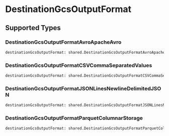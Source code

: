 # DestinationGcsOutputFormat


## Supported Types

### DestinationGcsOutputFormatAvroApacheAvro

```python
destinationGcsOutputFormat: shared.DestinationGcsOutputFormatAvroApacheAvro = /* values here */
```

### DestinationGcsOutputFormatCSVCommaSeparatedValues

```python
destinationGcsOutputFormat: shared.DestinationGcsOutputFormatCSVCommaSeparatedValues = /* values here */
```

### DestinationGcsOutputFormatJSONLinesNewlineDelimitedJSON

```python
destinationGcsOutputFormat: shared.DestinationGcsOutputFormatJSONLinesNewlineDelimitedJSON = /* values here */
```

### DestinationGcsOutputFormatParquetColumnarStorage

```python
destinationGcsOutputFormat: shared.DestinationGcsOutputFormatParquetColumnarStorage = /* values here */
```

